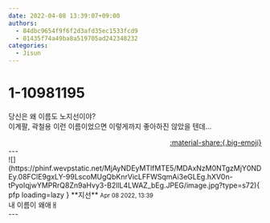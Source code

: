 ```yaml
---
date: 2022-04-08 13:39:07+09:00
authors:
  - 84dbc9654f9f6f2d3afd35ec1533fcd9
  - 01435f74a49ba8a519705ad242348232
categories:
  - Jisun
---
```


# 1-10981195

<div class="post-container" markdown="1">
<div class="content-container md-sidebar__scrollwrap" markdown="1">

당신은 왜 이름도 노지선이야?<br>이계팔, 곽철용 이런 이름이었으면 이렇게까지 좋아하진 않았을 텐데...

</div>
</div>

<div style="text-align: right;" markdown="1">
<a href="https://weverse.io/fromis9/fanpost/1-10981195" style="text-align: right;">:material-share:{.big-emoji}</a>
</div>
---

<div class="comments-container md-sidebar__scrollwrap" markdown="1">
<div class="comment" markdown="1">
<div class='id-container' markdown="1">
![](https://phinf.wevpstatic.net/MjAyNDEyMTlfMTE5/MDAxNzM0NTgzMjY0NDEy.08FClE9gxLY-99LscoMUgQbKnrVicLFFWSqmAi3eGLEg.hXV0n-tPyoIqjwYMPRrQ8Zn9aHvy3-B2llL4LWAZ_bEg.JPEG/image.jpg?type=s72){ pfp loading=lazy }
**<span class="artist">지선</span>** <small>Apr 08 2022, 13:39</small><br>
</div>
<div class='comment-body' markdown="1">
내 이름이 왜애ㅐ
</div>
</div>
</div>
---
